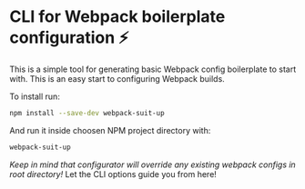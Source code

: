 # CLI for Webpack boilerplate configuration ⚡
This is a simple tool for generating basic Webpack config boilerplate to start with.
This is an easy start to configuring Webpack builds.

To install run:
```bash
npm install --save-dev webpack-suit-up
```
And run it inside choosen NPM project directory with:
```bash
webpack-suit-up
```
*Keep in mind that configurator will override any existing webpack configs in root directory!*
Let the CLI options guide you from here!
